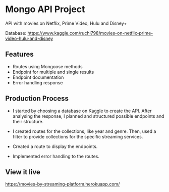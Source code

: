 # Mongo API Project

API with movies on Netflix, Prime Video, Hulu and Disney+

Database:
https://www.kaggle.com/ruchi798/movies-on-netflix-prime-video-hulu-and-disney

## Features

- Routes using Mongoose methods
- Endpoint for multiple and single results
- Endpoint documentation
- Error handling response

## Production Process

- I started by choosing a database on Kaggle to create the API. After analysing the response, I planned and structured possible endpoints and their structure.

- I created routes for the collections, like year and genre. Then, used a filter to provide collections for the specific streaming services.

- Created a route to display the endpoints.

- Implemented error handling to the routes.

## View it live

https://movies-by-streaming-platform.herokuapp.com/
